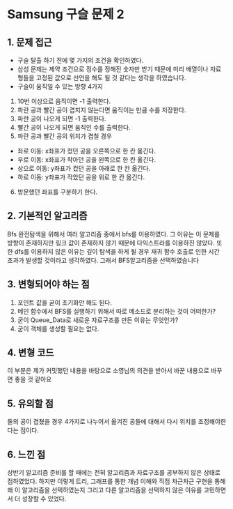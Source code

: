 
# Samsung 구슬 문제 2

## 1. 문제 접근

- 구슬 탈출 하기 전에 몇 가지의 조건을 확인하였다.
- 삼성 문제는 제약 조건으로 정수를 정해진 숫자만 받기 때문에 미리 배열이나 자료형들을 고정된 값으로 선언을 해도 될 것 같다는 생각을 하였습니다.
- 구슬이 움직일 수 있는 방향 4가지
 1. 10번 이상으로 움직이면 -1 출력한다. 
 2. 파란 공과 빨간 공이 겹치지 않는다면 움직이는 만큼 수를 저장한다.
 3. 파란 공이 나오게 되면 -1 출력한다. 
 4. 빨간 공이 나오게 되면 움직인 수를 출력한다. 
 5. 파란 공과 빨간 공의 위치가 겹칠 경우
  - 좌로 이동: x좌표가 컸던 공을 오른쪽으로 한 칸 옮긴다.
  - 우로 이동: x좌표가 작아던 공을 왼쪽으로 한 칸 옮긴다. 
  - 상으로 이동: y좌표가 컸던 공을 아래로 한 칸 옮긴다.
  - 하로 이동: y좌표가 작았던 공을 위로 한 칸 옮긴다.
 6. 방문했던 좌표를 구분하기 한다. 

## 2. 기본적인 알고리즘 

Bfs 완전탐색을 위해서 여러 알고리즘 중에서 bfs를 이용하였다.
그 이유는 이 문제를 방향이 존재하지만 링크 값이 존재하지 않기 때문에 다익스트라를 이용하진 않았다. 
또한 dfs를 이용하지 않은 이유는 깊이 탐색을 하게 될 경우 재귀 함수 호출로 인한 시간 초과가 발생할 것이라고 생각하였다. 
그래서 BFS알고리즘을 선택하였습니다

## 3. 변형되어야 하는 점

1. 포인트 값을 굳이 초기화안 해도 된다.
2. 메인 함수에서 BFS를 실행하기 위해서 따로 메소드로 분리하는 것이 어떠한가?
3. 굳이 Queue_Data로 새로운 자료구조를 만든 이유는 무엇인가?
4. 굳이 객체를 생성할 필요는 없다. 

## 4. 변형 코드 

이 부분은 제가 커밋했던 내용을 바탕으로 소영님의 의견을 받아서 바꾼 내용으로 바꾸면 좋을 것 같아요 

## 5. 유의할 점

둘의 공이 겹쳤을 경우 4가지로 나누어서 옮겨진 공들에 대해서 다시 위치를 조정해야한다는 점이다. 

## 6.  느낀 점

상반기 알고리즘 준비를 할 때에는 전혀 알고리즘과 자료구조를 공부하지 않은 상태로 접하였었다. 하지만 이렇게 트리, 그래프를 통한 개념 이해와 직접 차근차근 구현을 통해 왜 이 알고리즘을 선택하였는지 그리고 다른 알고리즘을 선택하지 않은 이유를 고민하면서 더 성장할 수 있었다. 
